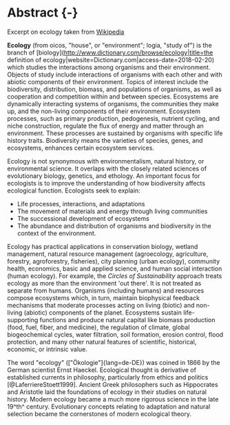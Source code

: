 # Abstract {-}

Excerpt on ecology taken from [Wikipedia](https://en.wikipedia.org/wiki/Ecology)

**Ecology** (from oicos, "house", or "environment"; logia, "study of") is the branch of [biology](http://www.dictionary.com/browse/ecology|title=the definition of ecology|website=Dictionary.com|access-date=2018-02-20) which studies the interactions among organisms and their environment. 
Objects of study include interactions of organisms with each other and with abiotic components of their environment. 
Topics of interest include the biodiversity, distribution, biomass, and populations of organisms, as well as cooperation and competition within and between species.
Ecosystems are dynamically interacting systems of organisms, the communities they make up, and the non-living components of their environment. 
Ecosystem processes, such as primary production, pedogenesis, nutrient cycling, and niche construction, regulate the flux of energy and matter through an environment.
These processes are sustained by organisms with specific life history traits.
Biodiversity means the varieties of species, genes, and ecosystems, enhances certain ecosystem services.

Ecology is not synonymous with environmentalism, natural history, or environmental science.
It overlaps with the closely related sciences of evolutionary biology, genetics, and ethology.
An important focus for ecologists is to improve the understanding of how biodiversity affects ecological function. 
Ecologists seek to explain:

* Life processes, interactions, and adaptations
* The movement of materials and energy through living communities
* The successional development of ecosystems
* The abundance and distribution of organisms and biodiversity in the context of the environment.

Ecology has practical applications in conservation biology, wetland management, natural resource management (agroecology, agriculture, forestry, agroforestry, fisheries), city planning (urban ecology), community health, economics, basic and applied science, and human social interaction (human ecology). 
For example, the _Circles of Sustainability_ approach treats ecology as more than the environment 'out there'. 
It is not treated as separate from humans. Organisms (including humans) and resources compose ecosystems which, in turn, maintain biophysical feedback mechanisms that moderate processes  acting on living (biotic) and non-living (abiotic) components of the planet. 
Ecosystems sustain life-supporting functions and produce natural capital like  biomass production (food, fuel, fiber, and medicine), the regulation of climate, global biogeochemical cycles, water filtration, soil formation, erosion control, flood protection, and many other natural features of scientific, historical, economic, or intrinsic value.

The word "ecology" (["Ökologie"]{lang=de-DE}) was coined in 1866 by the German scientist Ernst Haeckel. 
Ecological thought is derivative of established currents in philosophy, particularly from ethics and politics [@LaferriereStoett1999]. 
Ancient Greek philosophers such as Hippocrates and Aristotle laid the foundations of ecology in their studies on natural history.
Modern ecology became a much more rigorous science in the late 19^th^ century.
Evolutionary concepts relating to adaptation and natural selection became the cornerstones of modern ecological theory.
